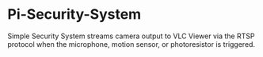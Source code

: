 # Pi-Security-System
Simple Security System streams camera output to VLC Viewer via the RTSP protocol when the microphone, motion sensor, or photoresistor is triggered.
